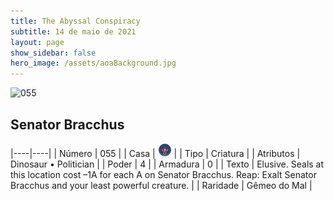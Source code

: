```yaml
---
title: The Abyssal Conspiracy
subtitle: 14 de maio de 2021
layout: page
show_sidebar: false
hero_image: /assets/aoaBackground.jpg
---
```


![055](https://cards-keyforge.s3.eu-north-1.amazonaws.com/media/en/tac/055.png)

## Senator Bracchus

|----|----|
| Número | 055 |
| Casa | ![Conspiracy](https://raw.githubusercontent.com/cardsofkeyforge/cardsofkeyforge.github.io/master/rotk/keyraken.png "Conspiracy") |
| Tipo | Criatura |
| Atributos | Dinosaur • Politician |
| Poder | 4 |
| Armadura | 0 |
| Texto | Elusive. Seals at this location cost –1A for each A on Senator Bracchus. Reap: Exalt Senator Bracchus and your least powerful creature. |
| Raridade | Gêmeo do Mal |

